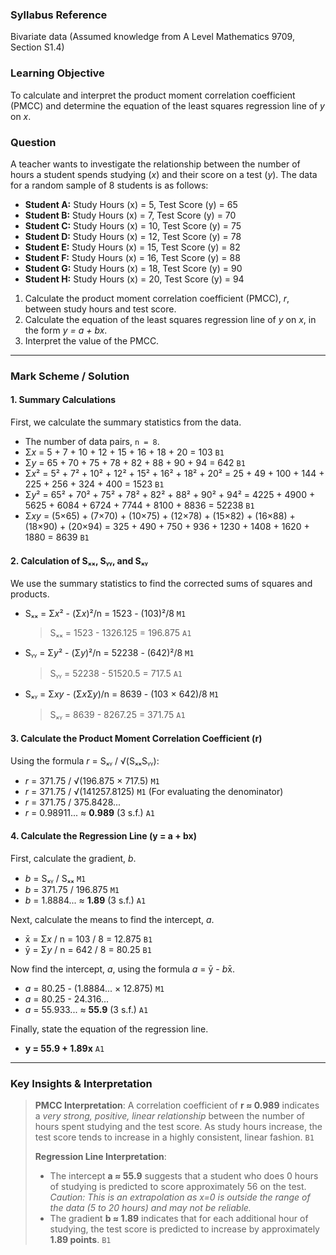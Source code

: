 ### **Syllabus Reference**
Bivariate data (Assumed knowledge from A Level Mathematics 9709, Section S1.4)

### **Learning Objective**
To calculate and interpret the product moment correlation coefficient (PMCC) and determine the equation of the least squares regression line of *y* on *x*.

### **Question**
A teacher wants to investigate the relationship between the number of hours a student spends studying (*x*) and their score on a test (*y*). The data for a random sample of 8 students is as follows:

-   **Student A:** Study Hours (x) = 5, Test Score (y) = 65
-   **Student B:** Study Hours (x) = 7, Test Score (y) = 70
-   **Student C:** Study Hours (x) = 10, Test Score (y) = 75
-   **Student D:** Study Hours (x) = 12, Test Score (y) = 78
-   **Student E:** Study Hours (x) = 15, Test Score (y) = 82
-   **Student F:** Study Hours (x) = 16, Test Score (y) = 88
-   **Student G:** Study Hours (x) = 18, Test Score (y) = 90
-   **Student H:** Study Hours (x) = 20, Test Score (y) = 94

1.  Calculate the product moment correlation coefficient (PMCC), *r*, between study hours and test score.
2.  Calculate the equation of the least squares regression line of *y* on *x*, in the form *y = a + bx*.
3.  Interpret the value of the PMCC.

---

### **Mark Scheme / Solution**

#### **1. Summary Calculations**

First, we calculate the summary statistics from the data.

-   The number of data pairs, `n = 8`.
-   Σ*x* = 5 + 7 + 10 + 12 + 15 + 16 + 18 + 20 = 103 `B1`
-   Σ*y* = 65 + 70 + 75 + 78 + 82 + 88 + 90 + 94 = 642 `B1`
-   Σ*x*² = 5² + 7² + 10² + 12² + 15² + 16² + 18² + 20² = 25 + 49 + 100 + 144 + 225 + 256 + 324 + 400 = 1523 `B1`
-   Σ*y*² = 65² + 70² + 75² + 78² + 82² + 88² + 90² + 94² = 4225 + 4900 + 5625 + 6084 + 6724 + 7744 + 8100 + 8836 = 52238 `B1`
-   Σ*xy* = (5×65) + (7×70) + (10×75) + (12×78) + (15×82) + (16×88) + (18×90) + (20×94) = 325 + 490 + 750 + 936 + 1230 + 1408 + 1620 + 1880 = 8639 `B1`

#### **2. Calculation of Sₓₓ, Sᵧᵧ, and Sₓᵧ**

We use the summary statistics to find the corrected sums of squares and products.

-   Sₓₓ = Σ*x*² - (Σ*x*)²/n = 1523 - (103)²/8 `M1`
    > Sₓₓ = 1523 - 1326.125 = 196.875 `A1`
-   Sᵧᵧ = Σ*y*² - (Σ*y*)²/n = 52238 - (642)²/8 `M1`
    > Sᵧᵧ = 52238 - 51520.5 = 717.5 `A1`
-   Sₓᵧ = Σ*xy* - (Σ*x*Σ*y*)/n = 8639 - (103 × 642)/8 `M1`
    > Sₓᵧ = 8639 - 8267.25 = 371.75 `A1`

#### **3. Calculate the Product Moment Correlation Coefficient (r)**

Using the formula *r* = Sₓᵧ / √(SₓₓSᵧᵧ):

-   *r* = 371.75 / √(196.875 × 717.5) `M1`
-   *r* = 371.75 / √(141257.8125) `M1` (For evaluating the denominator)
-   *r* = 371.75 / 375.8428...
-   *r* = 0.98911... ≈ **0.989** (3 s.f.) `A1`

#### **4. Calculate the Regression Line (y = a + bx)**

First, calculate the gradient, *b*.

-   *b* = Sₓᵧ / Sₓₓ `M1`
-   *b* = 371.75 / 196.875 `M1`
-   *b* = 1.8884... ≈ **1.89** (3 s.f.) `A1`

Next, calculate the means to find the intercept, *a*.

-   x̄ = Σ*x* / n = 103 / 8 = 12.875 `B1`
-   ȳ = Σ*y* / n = 642 / 8 = 80.25 `B1`

Now find the intercept, *a*, using the formula *a* = ȳ - *b*x̄.

-   *a* = 80.25 - (1.8884... × 12.875) `M1`
-   *a* = 80.25 - 24.316...
-   *a* = 55.933... ≈ **55.9** (3 s.f.) `A1`

Finally, state the equation of the regression line.

-   **y = 55.9 + 1.89x** `A1`

---

### **Key Insights & Interpretation**

> **PMCC Interpretation**: A correlation coefficient of **r ≈ 0.989** indicates a *very strong, positive, linear relationship* between the number of hours spent studying and the test score. As study hours increase, the test score tends to increase in a highly consistent, linear fashion. `B1`
>
> **Regression Line Interpretation**:
> - The intercept **a ≈ 55.9** suggests that a student who does 0 hours of studying is predicted to score approximately 56 on the test. *Caution: This is an extrapolation as x=0 is outside the range of the data (5 to 20 hours) and may not be reliable.*
> - The gradient **b ≈ 1.89** indicates that for each additional hour of studying, the test score is predicted to increase by approximately **1.89 points**. `B1`